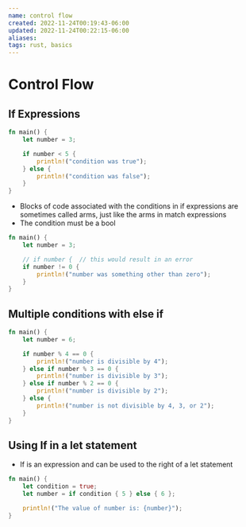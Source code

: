 ```yaml
---
name: control flow
created: 2022-11-24T00:19:43-06:00
updated: 2022-11-24T00:22:15-06:00
aliases: 
tags: rust, basics
---
```

# Control Flow

## If Expressions

```rust
fn main() {
    let number = 3;

    if number < 5 {
        println!("condition was true");
    } else {
        println!("condition was false");
    }
}
```

- Blocks of code associated with the conditions in if expressions are sometimes called arms, just like the arms in match expressions
- The condition must be a bool

```rust
fn main() {
    let number = 3;

	// if number {  // this would result in an error
    if number != 0 {
        println!("number was something other than zero");
    }
}
```

## Multiple conditions with else if

```rust
fn main() {
    let number = 6;

    if number % 4 == 0 {
        println!("number is divisible by 4");
    } else if number % 3 == 0 {
        println!("number is divisible by 3");
    } else if number % 2 == 0 {
        println!("number is divisible by 2");
    } else {
        println!("number is not divisible by 4, 3, or 2");
    }
}
```

## Using If in a let statement

- If is an expression and can be used to the right of a let statement
```rust
fn main() {
    let condition = true;
    let number = if condition { 5 } else { 6 };

    println!("The value of number is: {number}");
}

```